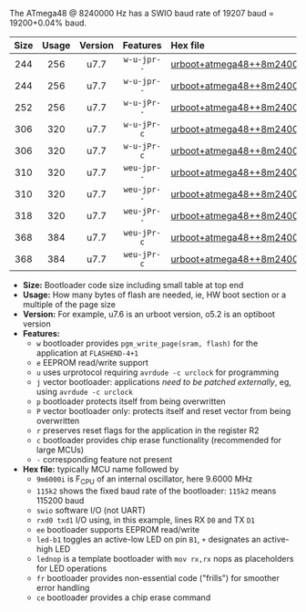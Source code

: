The ATmega48 @ 8240000 Hz has a SWIO baud rate of 19207 baud = 19200+0.04% baud.

|Size|Usage|Version|Features|Hex file|
|:-:|:-:|:-:|:-:|:--|
|244|256|u7.7|`w-u-jpr--`|[urboot+atmega48++8m2400i+++19k2_swio_rxd0_txd1_led+b5.hex](https://raw.githubusercontent.com/stefanrueger/urboot.hex/main/mcus/atmega48/internal_oscillator/fint++8m2400_Hz/br+++19k2_bps/urboot+atmega48++8m2400i+++19k2_swio_rxd0_txd1_led+b5.hex)|
|244|256|u7.7|`w-u-jpr--`|[urboot+atmega48++8m2400i+++19k2_swio_rxd0_txd1_lednop.hex](https://raw.githubusercontent.com/stefanrueger/urboot.hex/main/mcus/atmega48/internal_oscillator/fint++8m2400_Hz/br+++19k2_bps/urboot+atmega48++8m2400i+++19k2_swio_rxd0_txd1_lednop.hex)|
|252|256|u7.7|`w-u-jPr--`|[urboot+atmega48++8m2400i+++19k2_swio_rxd0_txd1.hex](https://raw.githubusercontent.com/stefanrueger/urboot.hex/main/mcus/atmega48/internal_oscillator/fint++8m2400_Hz/br+++19k2_bps/urboot+atmega48++8m2400i+++19k2_swio_rxd0_txd1.hex)|
|306|320|u7.7|`w-u-jPr-c`|[urboot+atmega48++8m2400i+++19k2_swio_rxd0_txd1_led+b5_fr_ce.hex](https://raw.githubusercontent.com/stefanrueger/urboot.hex/main/mcus/atmega48/internal_oscillator/fint++8m2400_Hz/br+++19k2_bps/urboot+atmega48++8m2400i+++19k2_swio_rxd0_txd1_led+b5_fr_ce.hex)|
|306|320|u7.7|`w-u-jPr-c`|[urboot+atmega48++8m2400i+++19k2_swio_rxd0_txd1_lednop_fr_ce.hex](https://raw.githubusercontent.com/stefanrueger/urboot.hex/main/mcus/atmega48/internal_oscillator/fint++8m2400_Hz/br+++19k2_bps/urboot+atmega48++8m2400i+++19k2_swio_rxd0_txd1_lednop_fr_ce.hex)|
|310|320|u7.7|`weu-jpr--`|[urboot+atmega48++8m2400i+++19k2_swio_rxd0_txd1_ee_led+b5.hex](https://raw.githubusercontent.com/stefanrueger/urboot.hex/main/mcus/atmega48/internal_oscillator/fint++8m2400_Hz/br+++19k2_bps/urboot+atmega48++8m2400i+++19k2_swio_rxd0_txd1_ee_led+b5.hex)|
|310|320|u7.7|`weu-jpr--`|[urboot+atmega48++8m2400i+++19k2_swio_rxd0_txd1_ee_lednop.hex](https://raw.githubusercontent.com/stefanrueger/urboot.hex/main/mcus/atmega48/internal_oscillator/fint++8m2400_Hz/br+++19k2_bps/urboot+atmega48++8m2400i+++19k2_swio_rxd0_txd1_ee_lednop.hex)|
|318|320|u7.7|`weu-jPr--`|[urboot+atmega48++8m2400i+++19k2_swio_rxd0_txd1_ee.hex](https://raw.githubusercontent.com/stefanrueger/urboot.hex/main/mcus/atmega48/internal_oscillator/fint++8m2400_Hz/br+++19k2_bps/urboot+atmega48++8m2400i+++19k2_swio_rxd0_txd1_ee.hex)|
|368|384|u7.7|`weu-jPr-c`|[urboot+atmega48++8m2400i+++19k2_swio_rxd0_txd1_ee_led+b5_fr_ce.hex](https://raw.githubusercontent.com/stefanrueger/urboot.hex/main/mcus/atmega48/internal_oscillator/fint++8m2400_Hz/br+++19k2_bps/urboot+atmega48++8m2400i+++19k2_swio_rxd0_txd1_ee_led+b5_fr_ce.hex)|
|368|384|u7.7|`weu-jPr-c`|[urboot+atmega48++8m2400i+++19k2_swio_rxd0_txd1_ee_lednop_fr_ce.hex](https://raw.githubusercontent.com/stefanrueger/urboot.hex/main/mcus/atmega48/internal_oscillator/fint++8m2400_Hz/br+++19k2_bps/urboot+atmega48++8m2400i+++19k2_swio_rxd0_txd1_ee_lednop_fr_ce.hex)|

- **Size:** Bootloader code size including small table at top end
- **Usage:** How many bytes of flash are needed, ie, HW boot section or a multiple of the page size
- **Version:** For example, u7.6 is an urboot version, o5.2 is an optiboot version
- **Features:**
  + `w` bootloader provides `pgm_write_page(sram, flash)` for the application at `FLASHEND-4+1`
  + `e` EEPROM read/write support
  + `u` uses urprotocol requiring `avrdude -c urclock` for programming
  + `j` vector bootloader: applications *need to be patched externally*, eg, using `avrdude -c urclock`
  + `p` bootloader protects itself from being overwritten
  + `P` vector bootloader only: protects itself and reset vector from being overwritten
  + `r` preserves reset flags for the application in the register R2
  + `c` bootloader provides chip erase functionality (recommended for large MCUs)
  + `-` corresponding feature not present
- **Hex file:** typically MCU name followed by
  + `9m6000i` is F<sub>CPU</sub> of an internal oscillator, here 9.6000 MHz
  + `115k2` shows the fixed baud rate of the bootloader: `115k2` means 115200 baud
  + `swio` software I/O (not UART)
  + `rxd0 txd1` I/O using, in this example, lines RX `D0` and TX `D1`
  + `ee` bootloader supports EEPROM read/write
  + `led-b1` toggles an active-low LED on pin `B1`, `+` designates an active-high LED
  + `lednop` is a template bootloader with `mov rx,rx` nops as placeholders for LED operations
  + `fr` bootloader provides non-essential code ("frills") for smoother error handling
  + `ce` bootloader provides a chip erase command
